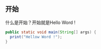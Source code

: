 ## 开始

什么是开始？开始就是Hello Word !

```java
public static void main(String[] args) {
  print("Hellow Word !");
}
```

